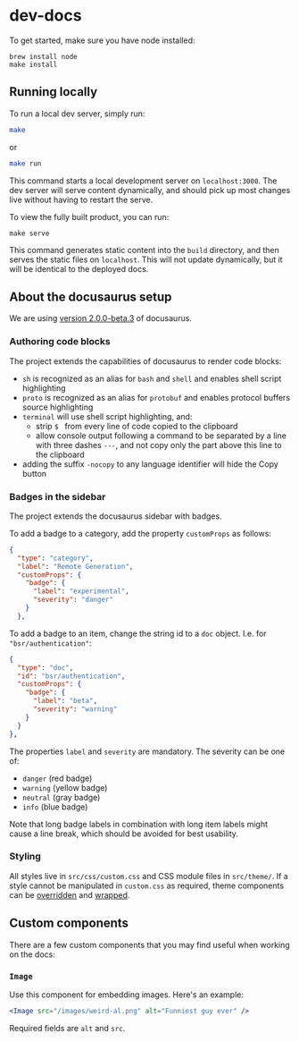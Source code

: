 # dev-docs

To get started, make sure you have node installed:

```
brew install node
make install
```

## Running locally
To run a local dev server, simply run:
```bash
make
```
or
```bash
make run
```
This command starts a local development server on `localhost:3000`. The dev server
will serve content dynamically, and should pick up most changes live without
having to restart the serve.

To view the fully built product, you can run:
```
make serve
```
This command generates static content into the `build` directory, and then serves
the static files on `localhost`. This will not update dynamically, but it will
be identical to the deployed docs.


## About the docusaurus setup

We are using [version 2.0.0-beta.3](https://docusaurus.io/docs/2.0.0-beta.3) of
docusaurus.


### Authoring code blocks

The project extends the capabilities of docusaurus to render code blocks:

- `sh` is recognized as an alias for `bash` and `shell` and enables shell script highlighting
- `proto` is recognized as an alias for `protobuf` and enables protocol buffers source highlighting
- `terminal` will use shell script highlighting, and:
  - strip `$ ` from every line of code copied to the clipboard
  - allow console output following a command to be separated by a line with three dashes `---`, and
    not copy only the part above this line to the clipboard
- adding the suffix `-nocopy` to any language identifier will hide the Copy button


### Badges in the sidebar

The project extends the docusaurus sidebar with badges.

To add a badge to a category, add the property `customProps` as follows:

```json
{
  "type": "category",
  "label": "Remote Generation",
  "customProps": {
    "badge": {
      "label": "experimental",
      "severity": "danger"
    }
  },
```

To add a badge to an item, change the string id to a `doc` object. I.e. for `"bsr/authentication"`:

```json
{
  "type": "doc",
  "id": "bsr/authentication",
  "customProps": {
    "badge": {
      "label": "beta",
      "severity": "warning"
    }
  }
},
```

The properties `label` and `severity` are mandatory. The severity can be one of:
- `danger` (red badge)
- `warning` (yellow badge)
- `neutral` (gray badge)
- `info` (blue badge)

Note that long badge labels in combination with long item labels might cause a line break, which
should be avoided for best usability.


### Styling

All styles live in `src/css/custom.css` and CSS module files in `src/theme/`.
If a style cannot be manipulated in `custom.css` as required, theme components
can be [overridden](https://docusaurus.io/docs/2.0.0-beta.3/typescript-support#swizzling-typescript-theme-components)
and [wrapped](https://docusaurus.io/docs/2.0.0-beta.3/using-themes#wrapping-theme-components).

## Custom components

There are a few custom components that you may find useful when working on the docs:

### `Image`

Use this component for embedding images. Here's an example:

```jsx
<Image src="/images/weird-al.png" alt="Funniest guy ever" />
```

Required fields are `alt` and `src`.